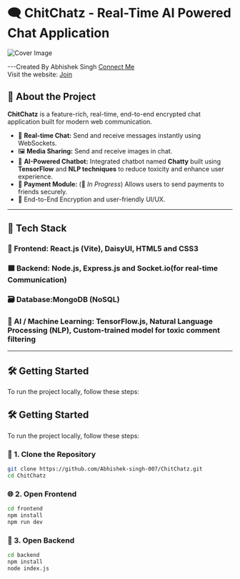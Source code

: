 # 🗨️ ChitChatz - Real-Time AI Powered Chat Application

![Cover Image](https://github.com/Abhishek-singh-007/ChitChatz/blob/main/images/Screenshot%202025-07-06%20193123.png)

---Created By Abhishek Singh [Connect Me](https://my-portfolio-six-tau-59.vercel.app/) <br/>
Visit the website: [Join]( https://chitchatz-he8g.onrender.com/login)

## 📌 About the Project

**ChitChatz** is a feature-rich, real-time, end-to-end encrypted chat application built for modern web communication.

- 💬 **Real-time Chat:** Send and receive messages instantly using WebSockets.
- 🖼️ **Media Sharing:** Send and receive images in chat.
- 🤖 **AI-Powered Chatbot:** Integrated chatbot named **Chatty** built using **TensorFlow** and **NLP techniques** to reduce toxicity and enhance user experience.
- 💸 **Payment Module:** (🚧 _In Progress_) Allows users to send payments to friends securely.
- 🔐 End-to-End Encryption and user-friendly UI/UX.

---

## 🚀 Tech Stack

### 🔷 Frontend: React.js (Vite), DaisyUI, HTML5 and CSS3

### 🟩 Backend:  Node.js, Express.js and Socket.io(for real-time Communication)

### 🗃️ Database:MongoDB (NoSQL)

### 🧠 AI / Machine Learning:  TensorFlow.js, Natural Language Processing (NLP), Custom-trained model for toxic comment filtering

---

## 🛠️ Getting Started

To run the project locally, follow these steps:

## 🛠️ Getting Started

To run the project locally, follow these steps:

### 📁 1. Clone the Repository
```bash
git clone https://github.com/Abhishek-singh-007/ChitChatz.git
cd ChitChatz
```
### 🌐 2. Open Frontend
```bash
cd frontend
npm install
npm run dev
```
### 🔌 3. Open Backend
```bash
cd backend
npm install
node index.js
